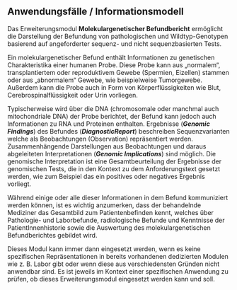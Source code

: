 ## Anwendungsfälle / Informationsmodell

Das Erweiterungsmodul **Molekulargenetischer Befundbericht** ermöglicht die Darstellung der Befundung von pathologischen und Wildtyp-Genotypen basierend auf angeforderter sequenz- und nicht sequenzbasierten Tests.

Ein molekulargenetischer Befund enthält Informationen zu genetischen Charakteristika einer humanen Probe. Diese Probe kann aus „normalem“, transplantiertem oder reproduktivem Gewebe (Spermien, Eizellen) stammen oder aus „abnormalem“ Gewebe, wie beispielweise Tumorgewebe. Außerdem kann die Probe auch in Form von Körperflüssigkeiten wie Blut, Cerebrospinalflüssigkeit oder Urin vorliegen. 

Typischerweise wird über die DNA (chromosomale oder manchmal auch mitochondriale DNA) der Probe berichtet, der Befund kann jedoch auch Informationen zu RNA und Proteinen enthalten.
Ergebnisse (***Genomic Findings***) des Befundes (***DiagnosticReport***) beschreiben Sequenzvarianten welche als Beobachtungen (Observation) repräsentiert werden. Zusammenhängende Darstellungen aus Beobachtungen und daraus abgeleiteten Interpretationen (***Genomic Implications***) sind möglich. 
Die genomische Interpretation ist eine Gesamtbeurteilung der Ergebnisse der genomischen Tests, die in den Kontext zu dem Anforderungstext gesetzt werden, wie zum Beispiel das ein positives oder negatives Ergebnis vorliegt.


Während einige oder alle dieser Informationen in dem Befund kommuniziert werden können, ist es wichtig anzumerken, dass der behandelnde Mediziner das Gesamtbild zum Patientenbefinden kennt, welches über Pathologie- und Laborbefunde, radiologische Befunde und Kenntnisse der PatientInnenhistorie sowie die Auswertung des molekulargenetischen Befundberichtes gebildet wird.


Dieses Modul kann immer dann eingesetzt werden, wenn es keine spezifischen Repräsentationen in bereits vorhandenen dedizierten Modulen wie z. B. Labor gibt oder wenn diese aus verschiedensten Gründen nicht anwendbar sind. Es ist jeweils im Kontext einer spezifischen Anwendung zu prüfen, ob dieses Erweiterungsmodul eingesetzt werden kann und soll. 
